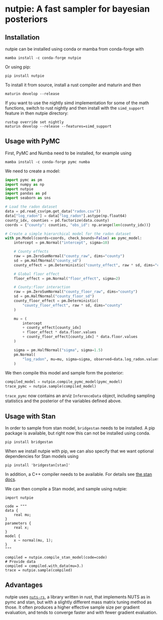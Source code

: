 # nutpie: A fast sampler for bayesian posteriors

## Installation

nutpie can be installed using conda or mamba from conda-forge with

```
mamba install -c conda-forge nutpie
```

Or using pip:

```
pip install nutpie
```

To install it from source, install a rust compiler and maturin and then

```
maturin develop --release
```

If you want to use the nightly simd implementation for some of the math functions,
switch to rust nightly and then install with the `simd_support` feature in then
nutpie directory:

```
rustup override set nightly
maturin develop --release --features=simd_support
```

## Usage with PyMC

First, PyMC and Numba need to be installed, for example using

```
mamba install -c conda-forge pymc numba
```

We need to create a model:

```python
import pymc as pm
import numpy as np
import nutpie
import pandas as pd
import seaborn as sns

# Load the radon dataset
data = pd.read_csv(pm.get_data("radon.csv"))
data["log_radon"] = data["log_radon"].astype(np.float64)
county_idx, counties = pd.factorize(data.county)
coords = {"county": counties, "obs_id": np.arange(len(county_idx))}

# Create a simple hierarchical model for the radon dataset
with pm.Model(coords=coords, check_bounds=False) as pymc_model:
    intercept = pm.Normal("intercept", sigma=10)

    # County effects
    raw = pm.ZeroSumNormal("county_raw", dims="county")
    sd = pm.HalfNormal("county_sd")
    county_effect = pm.Deterministic("county_effect", raw * sd, dims="county")

    # Global floor effect
    floor_effect = pm.Normal("floor_effect", sigma=2)

    # County:floor interaction
    raw = pm.ZeroSumNormal("county_floor_raw", dims="county")
    sd = pm.HalfNormal("county_floor_sd")
    county_floor_effect = pm.Deterministic(
        "county_floor_effect", raw * sd, dims="county"
    )

    mu = (
        intercept
        + county_effect[county_idx]
        + floor_effect * data.floor.values
        + county_floor_effect[county_idx] * data.floor.values
    )

    sigma = pm.HalfNormal("sigma", sigma=1.5)
    pm.Normal(
        "log_radon", mu=mu, sigma=sigma, observed=data.log_radon.values, dims="obs_id"
    )
```

We then compile this model and sample form the posterior:

```python
compiled_model = nutpie.compile_pymc_model(pymc_model)
trace_pymc = nutpie.sample(compiled_model)
```

`trace_pymc` now contains an arviz `InferenceData` object, including sampling
statistics and the posterior of the variables defined above.

## Usage with Stan

In order to sample from stan model, `bridgestan` needs to be installed.
A pip package is available, but right now this can not be installed using conda.

```
pip install bridgestan
```

When we install nutpie with pip, we can also specify that we want optional
dependencies for Stan models using

```
pip install 'bridgestan[stan]'
```

In addition, a C++ compiler needs to be available. For details see
[the stan docs](https://mc-stan.org/docs/cmdstan-guide/cmdstan-installation.html#cpp-toolchain).

We can then compile a Stan model, and sample using nutpie:

```
import nutpie

code = """
data {
    real mu;
}
parameters {
    real x;
}
model {
    x ~ normal(mu, 1);
}
"""

compiled = nutpie.compile_stan_model(code=code)
# Provide data
compiled = compiled.with_data(mu=3.)
trace = nutpie.sample(compiled)
```

## Advantages

nutpie uses [`nuts-rs`](https://github.com/pymc-devs/nuts-rs), a library written in rust, that implements NUTS as in
pymc and stan, but with a slightly different mass matrix tuning method as
those. It often produces a higher effective sample size per gradient
evaluation, and tends to converge faster and with fewer gradient evaluation.
